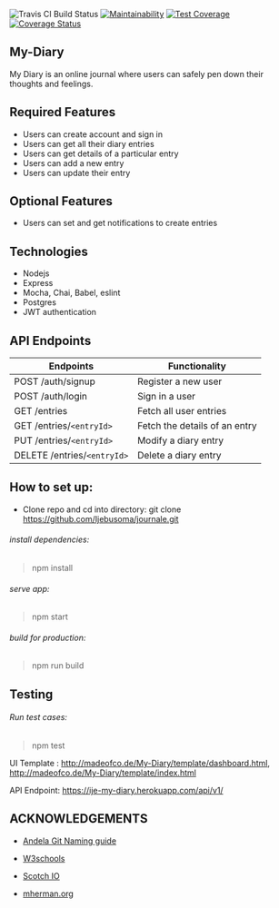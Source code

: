 ![Travis CI Build Status](https://travis-ci.org/Ijebusoma/My-Diary.svg?branch=develop)
[![Maintainability](https://api.codeclimate.com/v1/badges/db63bb94d982007aba99/maintainability)](https://codeclimate.com/github/Ijebusoma/My-Diary/maintainability)
[![Test Coverage](https://api.codeclimate.com/v1/badges/db63bb94d982007aba99/test_coverage)](https://codeclimate.com/github/Ijebusoma/My-Diary/test_coverage)
[![Coverage Status](https://coveralls.io/repos/github/Ijebusoma/My-Diary/badge.svg?branch=develop&service=github)](https://coveralls.io/github/Ijebusoma/My-Diary?branch=develop)

## My-Diary
My Diary is an online journal where users can safely pen down their thoughts and feelings.

## Required Features

* Users can create account and sign in 
* Users can get all their diary entries
* Users can get details of a  particular entry
* Users can add a new entry
* Users can update their entry

## Optional Features
* Users can set and get notifications to create entries

## Technologies 
* Nodejs
* Express
* Mocha, Chai, Babel, eslint
* Postgres
* JWT authentication

## API Endpoints
Endpoints | Functionality
------------ | -------------
POST /auth/signup | Register a new user
POST /auth/login | Sign in a user
GET /entries | Fetch all user entries
GET /entries/`<entryId>`| Fetch the details of an entry
PUT /entries/`<entryId>` | Modify a diary entry
DELETE /entries/`<entryId>` | Delete a diary entry

## How to set up:
* Clone repo and cd into directory: 
git clone https://github.com/Ijebusoma/journale.git


###### install dependencies:
>  npm install

 ###### serve app:
> npm start

######  build for production:
> npm run build


## Testing
###### Run test cases:
 > npm test


UI Template : http://madeofco.de/My-Diary/template/dashboard.html,
http://madeofco.de/My-Diary/template/index.html

API Endpoint: https://ije-my-diary.herokuapp.com/api/v1/


## ACKNOWLEDGEMENTS
 * [Andela Git Naming guide](https://github.com/andela/bestpractices/wiki/Git-naming-conventions-and-best-practices)
 
 * [W3schools](w3schools.com)
 * [Scotch IO](scotch.io)
 * [mherman.org](mherman.org)



